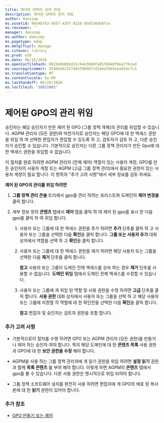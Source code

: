 ```yaml
---
title: 제어된 GPO의 관리 위임
description: 제어된 GPO의 관리 위임
author: dansimp
ms.assetid: 96b4bfb3-5657-4267-8326-85d7a0db87ce
ms.reviewer: ''
manager: dansimp
ms.author: dansimp
ms.pagetype: mdop
ms.mktglfcycl: manage
ms.sitesec: library
ms.prod: w10
ms.date: 06/16/2016
ms.openlocfilehash: 0833e6b002d15c64e3b60fa0570640f8ea7fb2ad
ms.sourcegitcommit: 354664bc527d93f80687cd2eba70d1eea024c7c3
ms.translationtype: MT
ms.contentlocale: ko-KR
ms.lasthandoff: 06/26/2020
ms.locfileid: "10821003"
---
```

# 제어된 GPO의 관리 위임


승인자는 해당 승인자가 만든 제어 된 GPO (그룹 정책 개체)의 관리를 위임할 수 있습니다. AGPM 관리자 (모든 권한)와 마찬가지로 승인자는 해당 GPO에 대 한 액세스 권한을 위임 하 여 선택한 편집자가 편집할 수 있도록 하 고, 검토자가 검토 하 고, 다른 승인자가 승인할 수 있습니다. 기본적으로 승인자는 다른 그룹 정책 관리자가 만든 Gpo에 대 한 액세스 권한을 위임할 수 없습니다.

이 절차를 완료 하려면 AGPM 관리자 (전체 제어) 역할이 있는 사용자 계정, GPO를 만든 승인자의 사용자 계정 또는 AGPM (고급 그룹 정책 관리)에서 필요한 권한이 있는 사용자 계정이 필요 합니다. 이 항목의 "추가 고려 사항"에서 세부 정보를 검토 하세요.

**제어 된 GPO의 관리를 위임 하려면**

1.  **그룹 정책 관리 콘솔** 트리에서 gpo를 관리 하려는 포리스트와 도메인의 **제어 변경을** 클릭 합니다.

2.  세부 정보 창의 **콘텐츠** 탭에서 **제어** 탭을 클릭 하 여 제어 된 gpo를 표시 한 다음 gpo를 클릭 하 여 위임 합니다.

    1.  사용자 또는 그룹에 대 한 액세스 권한을 추가 하려면 **추가** 단추를 클릭 하 고 사용자 또는 그룹을 선택한 다음 **확인**을 클릭 합니다. **그룹 또는 사용자 추가** 대화 상자에서 역할을 선택 하 고 **확인**을 클릭 합니다.

    2.  사용자 또는 그룹에 대 한 액세스 권한을 제거 하려면 해당 사용자 또는 그룹을 선택한 다음 **제거** 단추를 클릭 합니다.

        **참고**  사용자 또는 그룹이 도메인 전체 액세스를 상속 하는 경우 **제거** 단추를 사용할 수 없습니다. **도메인 위임** 탭에서 도메인 전체 액세스를 수정할 수 있습니다.

         

    3.  사용자 또는 그룹에 게 위임 된 역할 및 사용 권한을 수정 하려면 **고급** 단추를 클릭 합니다. **사용 권한** 대화 상자에서 사용자 또는 그룹을 선택 하 고 해당 사용자 또는 그룹에 지정할 각 역할에 대 한 확인란을 선택한 다음 **확인**을 클릭 합니다.

        **참고**  편집자 및 승인자는 검토자 권한을 포함 합니다.

         

### 추가 고려 사항

-   기본적으로이 절차를 수행 하려면 GPO 또는 AGPM 관리자 (모든 권한)를 만들거나 제어 하는 승인자 여야 합니다. 특히 해당 도메인에 대 한 **콘텐츠 목록** 사용 권한과 GPO에 대 한 **보안 권한을 수정** 해야 합니다.

-   AGPM을 사용 하는 그룹 정책 관리자에 게 읽기 권한을 위임 하려면 **설정 읽기** 권한과 함께 **목록 콘텐츠** 를 부여 해야 합니다. 이렇게 하면 AGPM의 **콘텐츠** 탭에서 gpo를 볼 수 있습니다. 다른 사용 권한은 명시적으로 위임 되어야 합니다.

-   그룹 정책 소프트웨어 설치를 완전히 사용 하려면 편집자에 게 GPO의 배포 된 복사본에 대 한 **읽기** 권한이 있어야 합니다.

### 추가 참조

-   [GPO 만들기 또는 제어](creating-or-controlling-a-gpo-agpm40-app.md)

 

 






